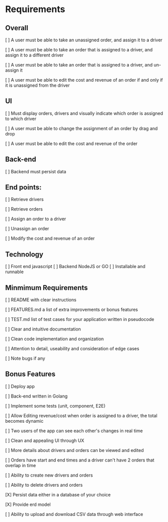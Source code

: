 # Requirements

## Overall

[ ] A user must be able to take an unassigned order, and assign it to a driver

[ ] A user must be able to take an order that is assigned to a driver, and assign it to a different driver

[ ] A user must be able to take an order that is assigned to a driver, and un-assign it

[ ] A user must be able to edit the cost and revenue of an order if and only if it is
unassigned from the driver

## UI

[ ] Must display orders, drivers and visually indicate which order is assigned to which driver

[ ] A user must be able to change the assignment of an order by drag and drop

[ ] A user must be able to edit the cost and revenue of the order

## Back-end

[ ] Backend must persist data

## End points:

[ ] Retrieve drivers

[ ] Retrieve orders

[ ] Assign an order to a driver

[ ] Unassign an order

[ ] Modify the cost and revenue of an order

## Technology

[ ] Front end javascript
[ ] Backend NodeJS or GO
[ ] Installable and runnable

## Minmimum Requirements

[ ] README with clear instructions

[ ] FEATURES.md a list of extra improvements or bonus features

[ ] TEST.md list of test cases for your application written in pseudocode

[ ] Clear and intuitive documentation

[ ] Clean code implementation and organization

[ ] Attention to detail, useability and consideration of edge cases

[ ] Note bugs if any

## Bonus Features

[ ] Deploy app

[ ] Back-end written in Golang

[ ] Implement some tests (unit, component, E2E)

[ ] Allow Editing revenue/cost when order is assigned to a driver, the total becomes dynamic

[ ] Two users of the app can see each other's changes in real time

[ ] Clean and appealing UI through UX

[ ] More details about drivers and orders can be viewed and edited

[ ] Orders have start and end times and a driver can't have 2 orders that overlap in time

[ ] Ability to create new drivers and orders

[ ] Ability to delete drivers and orders

[X] Persist data either in a database of your choice

[X] Provide erd model

[ ] Ability to upload and download CSV data through web interface
